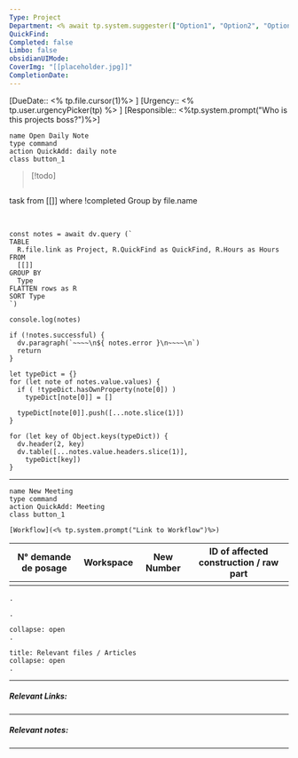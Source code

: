 ```yaml
---
Type: Project
Department: <% await tp.system.suggester(["Option1", "Option2", "Option3", "Option4"], ["Option1", "Option2", "Option3", "Option4"]) %>
QuickFind: 
Completed: false
Limbo: false
obsidianUIMode: 
CoverImg: "[[placeholder.jpg]]"
CompletionDate:
---
```


[DueDate:: <% tp.file.cursor(1)%> ]
[Urgency:: <% tp.user.urgencyPicker(tp) %> ]
[Responsible:: <%tp.system.prompt("Who is this projects boss?")%>]

```button
name Open Daily Note
type command
action QuickAdd: daily note
class button_1
```

>[!todo] 
>```dataview
task from [[]]
where !completed 
Group by file.name 


<br>

```dataviewjs
const notes = await dv.query (`
TABLE 
  R.file.link as Project, R.QuickFind as QuickFind, R.Hours as Hours
FROM
  [[]]
GROUP BY
  Type
FLATTEN rows as R
SORT Type
`)

console.log(notes)

if (!notes.successful) {
  dv.paragraph(`~~~~\n${ notes.error }\n~~~~\n`)
  return
}

let typeDict = {}
for (let note of notes.value.values) {
  if ( !typeDict.hasOwnProperty(note[0]) )
    typeDict[note[0]] = []

  typeDict[note[0]].push([...note.slice(1)])
}

for (let key of Object.keys(typeDict)) {
  dv.header(2, key)
  dv.table([...notes.value.headers.slice(1)],
    typeDict[key])
}
```
--- 

```button
name New Meeting
type command
action QuickAdd: Meeting
class button_1
```

```ad-Workflow
[Workflow](<% tp.system.prompt("Link to Workflow")%>)

```

| N° demande de posage | Workspace | New Number | ID of affected construction / raw part |
| -------------------- | --------- | ---------- | -------------------------------------- |
|                      |           |            |                                        |


```ad-new_parts
.
```

```ad-Remarque
.
```

```ad-Description
collapse: open
.

```

```ad-relevant
title: Relevant files / Articles
collapse: open
.

```



---

##### Relevant Links:


---

##### Relevant notes:



---

<br>
